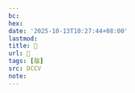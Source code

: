 ```yaml
---
bc:
hex:
date: '2025-10-13T10:27:44+08:00'
lastmod:
title: 􅁬
url: 􅁬
tags: [䣮]
src: DCCV
note:
---
```

